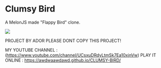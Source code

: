 Clumsy Bird
===========

A MelonJS made "Flappy Bird" clone.

![](http://i.imgur.com/Slbvt65.png)

PROJECT BY ADOR
PLEASE DONT COPY THIS PROJECT!

MY YOUTUBE CHANNEL : (https://www.youtube.com/channel/UCsxuDRdyLtmSk7Ea10xjnVw)
PLAY IT ONLINE : https://awdwaawdawd.github.io/CLUMSY-BIRD/





